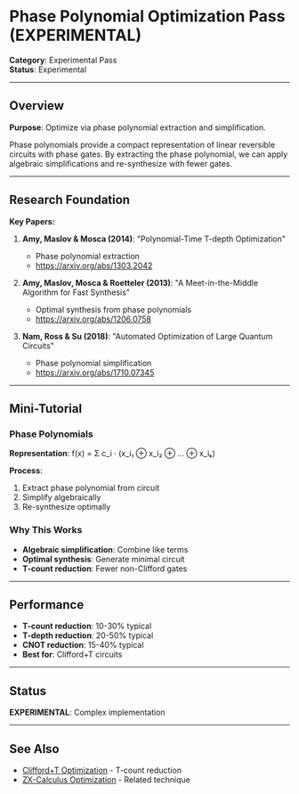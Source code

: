 # Phase Polynomial Optimization Pass (EXPERIMENTAL)

**Category**: Experimental Pass  
**Status**: Experimental

---

## Overview

**Purpose**: Optimize via phase polynomial extraction and simplification.

Phase polynomials provide a compact representation of linear reversible circuits with phase gates. By extracting the phase polynomial, we can apply algebraic simplifications and re-synthesize with fewer gates.

---

## Research Foundation

**Key Papers:**

1. **Amy, Maslov & Mosca (2014)**: "Polynomial-Time T-depth Optimization"
   - Phase polynomial extraction
   - https://arxiv.org/abs/1303.2042

2. **Amy, Maslov, Mosca & Roetteler (2013)**: "A Meet-in-the-Middle Algorithm for Fast Synthesis"
   - Optimal synthesis from phase polynomials
   - https://arxiv.org/abs/1206.0758

3. **Nam, Ross & Su (2018)**: "Automated Optimization of Large Quantum Circuits"
   - Phase polynomial simplification
   - https://arxiv.org/abs/1710.07345

---

## Mini-Tutorial

### Phase Polynomials

**Representation**: f(x) = Σ c_i · (x_i₁ ⊕ x_i₂ ⊕ ... ⊕ x_iₖ)

**Process**:
1. Extract phase polynomial from circuit
2. Simplify algebraically
3. Re-synthesize optimally

### Why This Works

- **Algebraic simplification**: Combine like terms
- **Optimal synthesis**: Generate minimal circuit
- **T-count reduction**: Fewer non-Clifford gates

---

## Performance

- **T-count reduction**: 10-30% typical
- **T-depth reduction**: 20-50% typical
- **CNOT reduction**: 15-40% typical
- **Best for**: Clifford+T circuits

---

## Status

**EXPERIMENTAL**: Complex implementation

---

## See Also

- [Clifford+T Optimization](08_clifford_t_optimization.md) - T-count reduction
- [ZX-Calculus Optimization](13_zx_calculus_optimization.md) - Related technique
